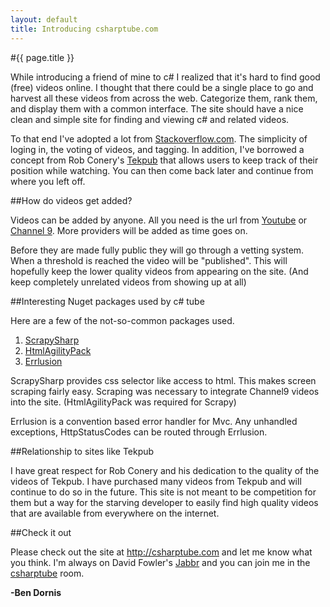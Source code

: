```yaml
---
layout: default
title: Introducing csharptube.com
---
```

#{{ page.title }}

While introducing a friend of mine to c# I realized that it's hard to find good (free) videos online. I thought that there could be a single place to go and harvest all these videos from across the web. Categorize them, rank them, and display them with a common interface. The site should have a nice clean and simple site for finding and viewing c# and related videos. 

To that end I've adopted a lot from <a href="http://stackoverflow.com">Stackoverflow.com</a>. The simplicity of loging in, the voting of videos, and tagging. In addition, I've borrowed a concept from Rob Conery's <a href="http://tekpub.com">Tekpub</a> that allows users to keep track of their position while watching. You can then come back later and continue from where you left off.

##How do videos get added?

Videos can be added by anyone. All you need is the url from <a href="http://www.youtube.com">Youtube</a> or <a href="http://channel9.msdn.com">Channel 9</a>. More providers will be added as time goes on.

Before they are made fully public they will go through a vetting system. When a threshold is reached the video will be "published". This will hopefully keep the lower quality videos from appearing on the site. (And keep completely unrelated videos from showing up at all)

##Interesting Nuget packages used by c# tube

Here are a few of the not-so-common packages used.

<ol>
<li><a href="http://nuget.org/List/Packages/ScrapySharp">ScrapySharp</a></li>
<li><a href="http://nuget.org/List/Packages/HtmlAgilityPack">HtmlAgilityPack</a></li>
<li><a href="http://nuget.org/List/Packages/Errlusion">Errlusion</a></li>
</ol>

ScrapySharp provides css selector like access to html. This makes screen scraping fairly easy. Scraping was necessary to integrate Channel9 videos into the site. (HtmlAgilityPack was required for Scrapy)

Errlusion is a convention based error handler for Mvc. Any unhandled exceptions, HttpStatusCodes can be routed through Errlusion.

##Relationship to sites like Tekpub

I have great respect for Rob Conery and his dedication to the quality of the videos of Tekpub. I have purchased many videos from Tekpub and will continue to do so in the future. This site is not meant to be competition for them but a way for the starving developer to easily find high quality videos that are available from everywhere on the internet.

##Check it out

Please check out the site at <a href="http://csharptube.com">http://csharptube.com</a> and let me know what you think. I'm always on David Fowler's <a href="http://jabbr.net">Jabbr</a> and you can join me in the <a href="http://jabbr.net/#/rooms/csharptube">csharptube</a> room.

<strong>-Ben Dornis</strong>
